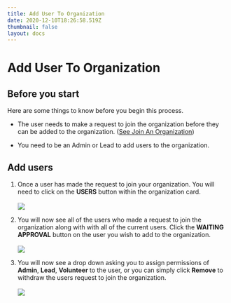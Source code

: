 ```yaml
---
title: Add User To Organization
date: 2020-12-10T18:26:58.519Z
thumbnail: false
layout: docs
---
```

# Add User To Organization

## Before you start

Here are some things to know before you begin this process.

* The user needs to make a request to join the organization before they can be added to the organization. ([See Join An Organization][1])

* You need to be an Admin or Lead to add users to the organization.

[1]: /Organization/join-an-organization

## Add users

1. Once a user has made the request to join your organization. You will need to click on the **USERS** button within the organization card.
<br><br>
![](../../images/add-user-org-step1.jpg)

2. You will now see all of the users who made a request to join the organization along with with all of the current users. Click the **WAITING APPROVAL** button on the user you wish to add to the organization.
<br><br>
![](../../images/add-user-org-step2.jpg)

3. You will now see a drop down asking you to assign permissions of **Admin**, **Lead**, **Volunteer** to the user, or you can simply click **Remove** to withdraw the users request to join the organization.
<br><br>
![](../../images/add-user-org-step3.jpg)
